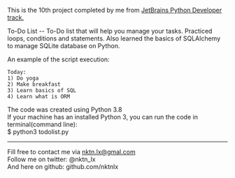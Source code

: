 This is the 10th project completed by me from [JetBrains Python Developer track.](https://hyperskill.org/tracks/2)

To-Do List -- To-Do list that will help you manage your tasks. Practiced loops, conditions and statements. Also learned the basics of SQLAlchemy to manage SQLite database on Python.   

An example of the script execution:  
```
Today:
1) Do yoga
2) Make breakfast
3) Learn basics of SQL
4) Learn what is ORM

```


The code was created using Python 3.8  
If your machine has an installed Python 3, you can run the code in terminal(command line):  
$ python3 todolist.py  


--------------------------------------------
Fill free to contact me via nktn.lx@gmal.com  
Follow me on twitter: @nktn_lx  
And here on github: github.com/nktnlx  